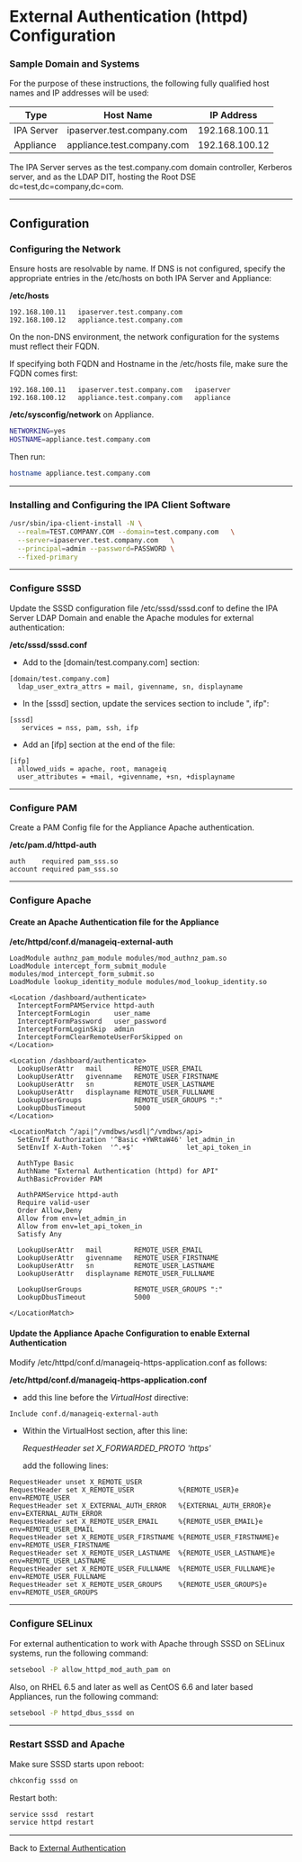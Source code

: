 
# External Authentication (httpd) Configuration

### Sample Domain and Systems

For the purpose of these instructions, the following
fully qualified host names and IP addresses will be used:

| Type | Host Name | IP Address |
| ---- | --------- | ---------- |
| IPA Server | ipaserver.test.company.com | 192.168.100.11 |
| Appliance  | appliance.test.company.com | 192.168.100.12 |

The IPA Server serves as the test.company.com domain
controller, Kerberos server, and as the LDAP DIT, hosting
the Root DSE dc=test,dc=company,dc=com.

---
## Configuration

### Configuring the Network

Ensure hosts are resolvable by name. If DNS is not configured,
specify the appropriate entries in the /etc/hosts on both
IPA Server and Appliance:

**/etc/hosts**

```
192.168.100.11   ipaserver.test.company.com
192.168.100.12   appliance.test.company.com
```

On the non-DNS environment, the network configuration for
the systems must reflect their FQDN.

If specifying both FQDN and Hostname in the /etc/hosts file,
make sure the FQDN comes first:

```
192.168.100.11   ipaserver.test.company.com   ipaserver
192.168.100.12   appliance.test.company.com   appliance
```


**/etc/sysconfig/network** on Appliance.

```sh
NETWORKING=yes
HOSTNAME=appliance.test.company.com
```

Then run:

```sh
hostname appliance.test.company.com
```

---
### Installing and Configuring the IPA Client Software

```sh
/usr/sbin/ipa-client-install -N \
  --realm=TEST.COMPANY.COM --domain=test.company.com   \
  --server=ipaserver.test.company.com   \
  --principal=admin --password=PASSWORD \
  --fixed-primary
```

---
### Configure SSSD

Update the SSSD configuration file /etc/sssd/sssd.conf to
define the IPA Server LDAP Domain and enable
the Apache modules for external authentication:

**/etc/sssd/sssd.conf**

* Add to the [domain/test.company.com] section:

```
[domain/test.company.com]
  ldap_user_extra_attrs = mail, givenname, sn, displayname
```

* In the [sssd] section, update the services section
to include ", ifp":

```
[sssd]
   services = nss, pam, ssh, ifp
```

* Add an [ifp] section at the end of the file:

```
[ifp]
  allowed_uids = apache, root, manageiq
  user_attributes = +mail, +givenname, +sn, +displayname
```

---
### Configure PAM

Create a PAM Config file for the Appliance Apache authentication.

**/etc/pam.d/httpd-auth**

```
auth    required pam_sss.so
account required pam_sss.so
```

---
### Configure Apache

#### Create an Apache Authentication file for the Appliance

**/etc/httpd/conf.d/manageiq-external-auth**

```
LoadModule authnz_pam_module modules/mod_authnz_pam.so
LoadModule intercept_form_submit_module modules/mod_intercept_form_submit.so
LoadModule lookup_identity_module modules/mod_lookup_identity.so

<Location /dashboard/authenticate>
  InterceptFormPAMService httpd-auth
  InterceptFormLogin      user_name
  InterceptFormPassword   user_password
  InterceptFormLoginSkip  admin
  InterceptFormClearRemoteUserForSkipped on
</Location>

<Location /dashboard/authenticate>
  LookupUserAttr   mail        REMOTE_USER_EMAIL
  LookupUserAttr   givenname   REMOTE_USER_FIRSTNAME
  LookupUserAttr   sn          REMOTE_USER_LASTNAME
  LookupUserAttr   displayname REMOTE_USER_FULLNAME
  LookupUserGroups             REMOTE_USER_GROUPS ":"
  LookupDbusTimeout            5000
</Location>

<LocationMatch ^/api|^/vmdbws/wsdl|^/vmdbws/api>
  SetEnvIf Authorization '^Basic +YWRtaW46' let_admin_in
  SetEnvIf X-Auth-Token  '^.+$'             let_api_token_in

  AuthType Basic
  AuthName "External Authentication (httpd) for API"
  AuthBasicProvider PAM

  AuthPAMService httpd-auth
  Require valid-user
  Order Allow,Deny
  Allow from env=let_admin_in
  Allow from env=let_api_token_in
  Satisfy Any

  LookupUserAttr   mail        REMOTE_USER_EMAIL
  LookupUserAttr   givenname   REMOTE_USER_FIRSTNAME
  LookupUserAttr   sn          REMOTE_USER_LASTNAME
  LookupUserAttr   displayname REMOTE_USER_FULLNAME

  LookupUserGroups             REMOTE_USER_GROUPS ":"
  LookupDbusTimeout            5000

</LocationMatch>
```

#### Update the Appliance Apache Configuration to enable External Authentication


Modify /etc/httpd/conf.d/manageiq-https-application.conf as follows:

**/etc/httpd/conf.d/manageiq-https-application.conf**

* add this line before the *VirtualHost* directive:

```
Include conf.d/manageiq-external-auth
```

* Within the VirtualHost section, after this line:

	*RequestHeader set X_FORWARDED_PROTO 'https'*

    add the following lines:

```
RequestHeader unset X_REMOTE_USER
RequestHeader set X_REMOTE_USER           %{REMOTE_USER}e            env=REMOTE_USER
RequestHeader set X_EXTERNAL_AUTH_ERROR   %{EXTERNAL_AUTH_ERROR}e    env=EXTERNAL_AUTH_ERROR
RequestHeader set X_REMOTE_USER_EMAIL     %{REMOTE_USER_EMAIL}e      env=REMOTE_USER_EMAIL
RequestHeader set X_REMOTE_USER_FIRSTNAME %{REMOTE_USER_FIRSTNAME}e  env=REMOTE_USER_FIRSTNAME
RequestHeader set X_REMOTE_USER_LASTNAME  %{REMOTE_USER_LASTNAME}e   env=REMOTE_USER_LASTNAME
RequestHeader set X_REMOTE_USER_FULLNAME  %{REMOTE_USER_FULLNAME}e   env=REMOTE_USER_FULLNAME
RequestHeader set X_REMOTE_USER_GROUPS    %{REMOTE_USER_GROUPS}e     env=REMOTE_USER_GROUPS
```

---
### Configure SELinux

For external authentication to work with Apache through
SSSD on SELinux systems, run the following command:

```sh
setsebool -P allow_httpd_mod_auth_pam on
```

Also, on RHEL 6.5 and later as well as CentOS 6.6 and later based Appliances, run the following command:

```sh
setsebool -P httpd_dbus_sssd on
```

---
### Restart SSSD and Apache

Make sure SSSD starts upon reboot:

```sh
chkconfig sssd on
```

Restart both:

```sh
service sssd  restart
service httpd restart
```

---
Back to [External Authentication](../external_auth.md)
